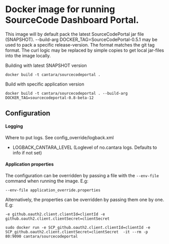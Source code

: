 Docker image for running SourceCode Dashboard Portal.
=======================================
This image will by default pack the latest SourceCodePortal jar file (SNAPSHOT).
--build-arg DOCKER_TAG=SourceCodePortal-0.5.1 may be used to pack a specific release-version. The format matches the git tag format.
The curl logic may be replaced by simple copies to get local jar-files into the image locally.

Building with latest SNAPSHOT version
```
docker build -t cantara/sourcecodeportal .
```

Build with specific application version
```
docker build -t cantara/sourcecodeportal . --build-arg DOCKER_TAG=sourcecodeportal-0.8-beta-12
```

## Configuration

#### Logging
Where to put logs. See config_override/logback.xml
* LOGBACK_CANTARA_LEVEL (Loglevel of no.cantara logs. Defaults to info if not set)

#### Application properties
The configuration can be overridden by passing a file with the `--env-file` command when running the image.
E.g:
```
--env-file application_override.properties
```
Alternatively, the properties can be overridden by passing them one by one.
E.g:
```
-e github.oauth2.client.clientId=clientId -e github.oauth2.client.clientSecret=clientSecret

sudo docker run -e SCP_github.oauth2.client.clientId=clientId -e SCP_github.oauth2.client.clientSecret=clientSecret  -it --rm -p 80:9090 cantara/sourcecodeportal
```

